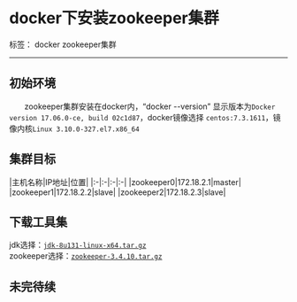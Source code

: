
# docker下安装zookeeper集群

标签： docker zookeeper集群

---
## 初始环境
&#160; &#160; &#160; &#160;zookeeper集群安装在docker内，“docker --version” 显示版本为`Docker version 17.06.0-ce, build 02c1d87`，docker镜像选择 `centos:7.3.1611`，镜像内核`Linux 3.10.0-327.el7.x86_64`

## 集群目标

|主机名称|IP地址|位置|
|:-|:-|:-|:-|
|zookeeper0|172.18.2.1|master|
|zookeeper1|172.18.2.2|slave|
|zookeeper2|172.18.2.3|slave|
## 下载工具集

jdk选择：[`jdk-8u131-linux-x64.tar.gz`](http://www.oracle.com/technetwork/java/javase/downloads/jdk8-downloads-2133151.html)  
zookeeper选择：[`zookeeper-3.4.10.tar.gz`](https://mirrors.tuna.tsinghua.edu.cn/apache/zookeeper/)
## 未完待续
